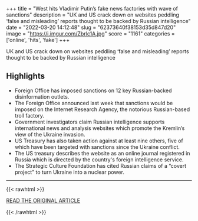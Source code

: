 +++
title = "West hits Vladimir Putin’s fake news factories with wave of sanctions"
description = "UK and US crack down on websites peddling ‘false and misleading’ reports thought to be backed by Russian intelligence"
date = "2022-03-20 14:12:48"
slug = "62373640f38153d35d847d20"
image = "https://i.imgur.com/Zbrlc1A.jpg"
score = "1161"
categories = ['online', 'hits', 'fake']
+++

UK and US crack down on websites peddling ‘false and misleading’ reports thought to be backed by Russian intelligence

## Highlights

- Foreign Office has imposed sanctions on 12 key Russian-backed disinformation outlets.
- The Foreign Office announced last week that sanctions would be imposed on the Internet Research Agency, the notorious Russian-based troll factory.
- Government investigators claim Russian intelligence supports international news and analysis websites which promote the Kremlin’s view of the Ukraine invasion.
- US Treasury has also taken action against at least nine others, five of which have been targeted with sanctions since the Ukraine conflict.
- The US treasury describes the website as an online journal registered in Russia which is directed by the country's foreign intelligence service.
- The Strategic Culture Foundation has cited Russian claims of a “covert project” to turn Ukraine into a nuclear power.

---

{{< rawhtml >}}
  <p class="article-category">
    <a target="_blank" href="https://www.theguardian.com/world/2022/mar/20/west-hits-vladimir-putins-fake-news-factories-with-wave-of-sanctions">READ THE ORIGINAL ARTICLE</a>
  </p>
{{< /rawhtml >}}
